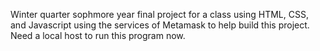 Winter quarter sophmore year final project for a class using HTML, CSS, and Javascript using the services of Metamask to help build this project. Need a local host to run this program now. 
